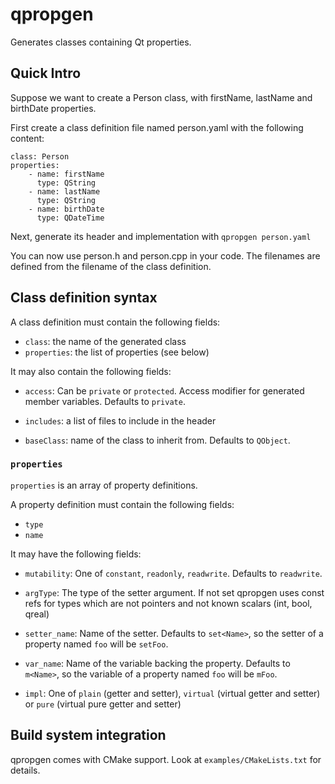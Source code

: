 # qpropgen

Generates classes containing Qt properties.

## Quick Intro

Suppose we want to create a Person class, with firstName, lastName and
birthDate properties.

First create a class definition file named person.yaml with the following
content:

    class: Person
    properties:
        - name: firstName
          type: QString
        - name: lastName
          type: QString
        - name: birthDate
          type: QDateTime

Next, generate its header and implementation with `qpropgen person.yaml`

You can now use person.h and person.cpp in your code. The filenames are defined
from the filename of the class definition.

## Class definition syntax

A class definition must contain the following fields:

- `class`: the name of the generated class
- `properties`: the list of properties (see below)

It may also contain the following fields:

- `access`: Can be `private` or `protected`. Access modifier for generated
  member variables. Defaults to `private`.

- `includes`: a list of files to include in the header

- `baseClass`: name of the class to inherit from. Defaults to `QObject`.

### `properties`

`properties` is an array of property definitions.

A property definition must contain the following fields:

- `type`
- `name`

It may have the following fields:

- `mutability`: One of `constant`, `readonly`, `readwrite`. Defaults to
  `readwrite`.

- `argType`: The type of the setter argument. If not set qpropgen uses const
  refs for types which are not pointers and not known scalars (int, bool,
  qreal)

- `setter_name`: Name of the setter. Defaults to `set<Name>`, so the setter of
  a property named `foo` will be `setFoo`.

- `var_name`: Name of the variable backing the property. Defaults to `m<Name>`,
  so the variable of a property named `foo` will be `mFoo`.

- `impl`: One of `plain` (getter and setter), `virtual` (virtual getter and
  setter) or `pure` (virtual pure getter and setter)

## Build system integration

qpropgen comes with CMake support. Look at `examples/CMakeLists.txt` for
details.
